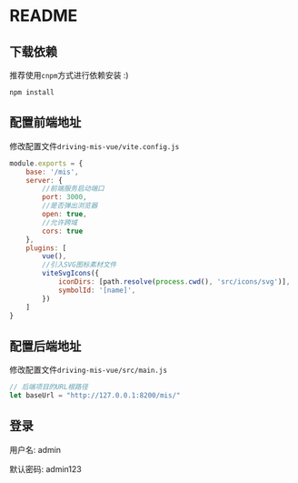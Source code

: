 # README

## 下载依赖

推荐使用`cnpm`方式进行依赖安装 :)

```shell
npm install
```

## 配置前端地址

修改配置文件`driving-mis-vue/vite.config.js`

```javascript
module.exports = {
	base: '/mis',
	server: {
		//前端服务启动端口
		port: 3000,
		//是否弹出浏览器
		open: true,
		//允许跨域
		cors: true
	},
	plugins: [
		vue(),
		//引入SVG图标素材文件
		viteSvgIcons({
			iconDirs: [path.resolve(process.cwd(), 'src/icons/svg')],
			symbolId: '[name]',
		})
	]
}
```

## 配置后端地址

修改配置文件`driving-mis-vue/src/main.js`
```javascript
// 后端项目的URL根路径
let baseUrl = "http://127.0.0.1:8200/mis/"
```

## 登录

用户名: admin

默认密码: admin123
